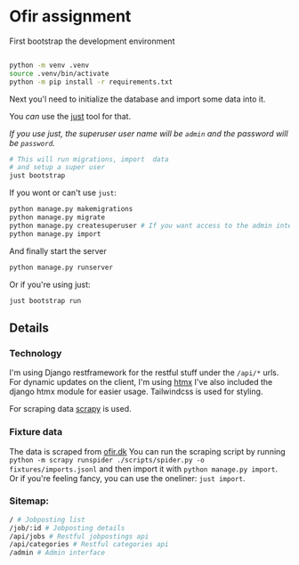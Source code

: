 # Ofir assignment


First bootstrap the development environment

```bash

python -m venv .venv
source .venv/bin/activate
python -m pip install -r requirements.txt


```

Next you'l need to initialize the database
and import some data into it.

You _can_ use the [just](https://github.com/casey/just) tool for that.

_If you use just, the superuser user name will be `admin` and the password will be `password`._

```bash
# This will run migrations, import  data 
# and setup a super user
just bootstrap
```

If you wont or can't use ```just```:

```bash
python manage.py makemigrations
python manage.py migrate
python manage.py createsuperuser # If you want access to the admin interface
python manage.py import
```

And finally start the server

```bash
python manage.py runserver
```

Or if you're using just:

```
just bootstrap run
```

## Details

### Technology
I'm using Django restframework for the restful stuff under the `/api/*` urls.
For dynamic updates on the client, I'm using [htmx](https://htmx.org/)
I've also included the django htmx module for easier usage.
Tailwindcss is used for styling.

For scraping data [scrapy](https://scrapy.org/) is used.

### Fixture data
The data is scraped from [ofir.dk](https://ofir.dk)
You can run the scraping script by running ```python -m scrapy runspider ./scripts/spider.py -o fixtures/imports.jsonl``` and then import it with ```python manage.py import```.  
Or if you're feeling fancy, you can use the oneliner: ```just import```.

### Sitemap:

```bash
/ # Jobposting list
/job/:id # Jobposting details
/api/jobs # Restful jobpostings api
/api/categories # Restful categories api
/admin # Admin interface

```
